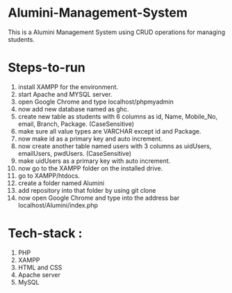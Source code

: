 # Alumini-Management-System

  This is a Alumini Management System using CRUD operations for managing students.
  
# Steps-to-run
  
  1. install XAMPP for the environment.
  2. start Apache and MYSQL server.
  3. open Google Chrome and type localhost/phpmyadmin
  4. now add new database named as ghc.
  5. create new table as students with 6 columns as id, Name, Mobile_No, email, Branch, Package. (CaseSensitive)
  6. make sure all value types are VARCHAR except id and Package.
  7. now make id as a primary key and auto increment.
  8. now create another table named users with 3 columns as uidUsers, emailUsers, pwdUsers. (CaseSensitive)
  9. make uidUsers as a primary key with auto increment.
  10. now go to the XAMPP folder on the installed drive.
  11. go to XAMPP/htdocs.
  12. create a folder named Alumini
  13. add repository into that folder by using git clone 
  14. now open Google Chrome and type into the address bar localhost/Alumini/index.php 
  
# Tech-stack :

  1. PHP
  2. XAMPP
  3. HTML and CSS
  4. Apache server
  5. MySQL
